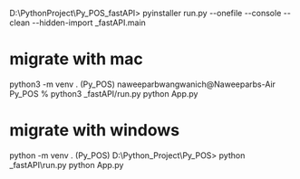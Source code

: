 D:\PythonProject\Py_POS\_fastAPI> pyinstaller run.py --onefile --console --clean --hidden-import _fastAPI.main

# migrate with mac
python3 -m venv .
(Py_POS) naweeparbwangwanich@Naweeparbs-Air Py_POS % python3 _fastAPI/run.py
python App.py

# migrate with windows
python -m venv .
(Py_POS) D:\Python_Project\Py_POS> python _fastAPI\run.py
python App.py